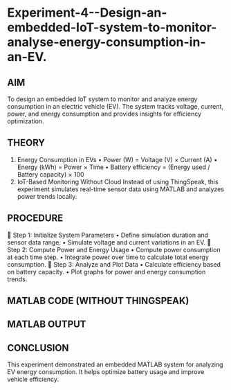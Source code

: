 # Experiment-4--Design-an-embedded-IoT-system-to-monitor-analyse-energy-consumption-in-an-EV.

## AIM
To design an embedded IoT system to monitor and analyze energy consumption in an electric vehicle (EV). The system tracks voltage, current, power, and energy consumption and provides insights for efficiency optimization.
 
## THEORY
1. Energy Consumption in EVs
•	Power (W) = Voltage (V) × Current (A)
•	Energy (kWh) = Power × Time
•	Battery efficiency = (Energy used / Battery capacity) × 100
2. IoT-Based Monitoring Without Cloud
Instead of using ThingSpeak, this experiment simulates real-time sensor data using MATLAB and analyzes power trends locally.
 
 ## PROCEDURE
🔹 Step 1: Initialize System Parameters
•	Define simulation duration and sensor data range.
•	Simulate voltage and current variations in an EV.
🔹 Step 2: Compute Power and Energy Usage
•	Compute power consumption at each time step.
•	Integrate power over time to calculate total energy consumption.
🔹 Step 3: Analyze and Plot Data
•	Calculate efficiency based on battery capacity.
•	Plot graphs for power and energy consumption trends.
 
## MATLAB CODE (WITHOUT THINGSPEAK)

 
## MATLAB OUTPUT

 
  
## CONCLUSION
This experiment demonstrated an embedded MATLAB system for analyzing EV energy consumption. It helps optimize battery usage and improve vehicle efficiency.

